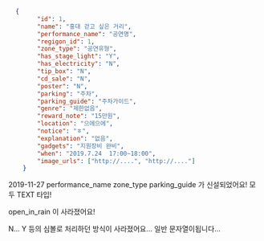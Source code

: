 
```json
  {
        "id": 1,
        "name": "홍대 걷고 싶은 거리",
        "performance_name": "공연명",
        "regigon_id": 1,
        "zone_type": "공연유형",
        "has_stage_light": "Y",
        "has_electricity": "N",
        "tip_box": "N",
        "cd_sale": "N",
        "poster": "N",
        "parking": "주차",
        "parking_guide": "주차가이드",
        "genre": "제한없음",
        "reward_note": "15만원",
        "location": "으에으에",
        "notice": "ㅎ",
        "explanation": "없음",
        "gadgets": "지원장비 완비",
        "when": "2019.7.24  17:00~18:00",
        "image_urls": ["http://....", "http://...."]
    }
```

2019-11-27
performance_name
zone_type
parking_guide 가 신설되었어요! 모두 TEXT 타입!

open_in_rain 이 사라졌어요!

N... Y 등의 심볼로 처리하던 방식이 사라졌어요... 일반 문자열이됩니다...
